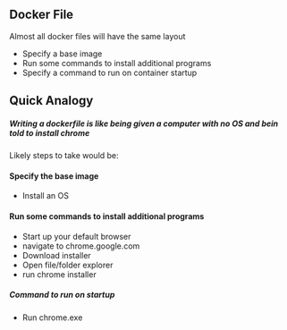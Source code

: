 ## Docker File 
Almost all docker files will have the same layout
* Specify a base image 
* Run some commands to install additional programs 
* Specify a command to run on container startup 

## Quick Analogy 
##### Writing a dockerfile is like being given a computer with no OS and bein told to install chrome
Likely steps to take would be: 
#### Specify the base image
* Install an OS 
#### Run some commands to install additional programs
* Start up your default browser
* navigate to chrome.google.com
* Download installer
* Open file/folder explorer 
* run chrome installer
##### Command to run on startup
* Run chrome.exe
